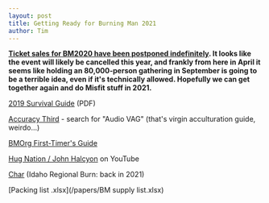```yaml
---
layout: post
title: Getting Ready for Burning Man 2021
author: Tim
---
```


**[Ticket sales for BM2020 have been postponed indefinitely](https://journal.burningman.org/2020/03/news/official-announcements/main-sale-postponed/). It looks like the event will likely be cancelled this year, and frankly from here in April it seems like holding an 80,000-person gathering in September is going to be a terrible idea, even if it's technically allowed. Hopefully we can get together again and do Misfit stuff in 2021.**  

[2019 Survival Guide](/papers/BMSG-2019.pdf) (PDF)  

[Accuracy Third](https://accuracythird.libsyn.com/) - search for "Audio VAG" (that's virgin acculturation guide, weirdo...)  

[BMOrg First-Timer's Guide](https://burningman.org/event/preparation/first-timers-guide/)  

[Hug Nation / John Halcyon](https://www.youtube.com/user/halcyonstyn) on YouTube  

[Char](https://sites.google.com/site/idahodecompression/home) (Idaho Regional Burn: back in 2021)  

[Packing list .xlsx](/papers/BM supply list.xlsx)  